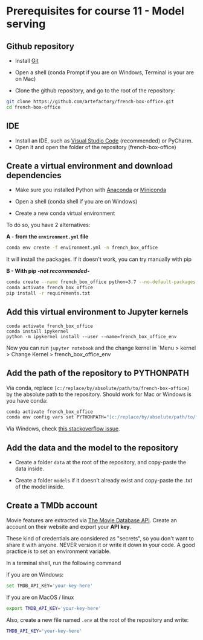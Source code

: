 # Prerequisites for course 11 - Model serving


## Github repository

* Install [Git](https://git-scm.com/downloads)

* Open a shell (conda Prompt if you are on Windows, Terminal is your are on Mac)

* Clone the github repository, and go to the root of the repository:
```bash
git clone https://github.com/artefactory/french-box-office.git
cd french-box-office
```

## IDE
* Install an IDE, such as [Visual Studio Code](https://code.visualstudio.com/) (recommended) or PyCharm.
* Open it and open the folder of the repository (french-box-office)


## Create a virtual environment and download dependencies
* Make sure you installed Python with [Anaconda](https://www.anaconda.com/) or [Miniconda](https://docs.conda.io/en/latest/miniconda.html)

* Open a shell (conda shell if you are on Windows)
* Create a new conda virtual environment

To do so, you have 2 alternatives:

**A - from the `environment.yml` file**
```bash
conda env create -f environment.yml -n french_box_office
```
It will install the packages. If it doesn't work, you can try manually with pip

**B - With pip *-not recommended-***
```bash
conda create --name french_box_office python=3.7 --no-default-packages
conda activate french_box_office
pip install -r requirements.txt
```

## Add this virtual environment to Jupyter kernels

```
conda activate french_box_office
conda install ipykernel
python -m ipykernel install --user --name=french_box_office_env
```
Now you can run ```jupyter notebook``` and the change kernel in `Menu > kernel > Change Kernel > french_box_office_env

## Add the path of the repository to PYTHONPATH

Via conda, replace `[c:/replace/by/absolute/path/to/french-box-office]` by the absolute path to the repository. 
Should work for Mac or Windows is you have conda:
```bash
conda activate french_box_office
conda env config vars set PYTHONPATH="[c:/replace/by/absolute/path/to/french-box-office]:$PYTHONPATH"
```

Via Windows, check [this stackoverflow issue](https://stackoverflow.com/questions/7472436/add-a-directory-to-python-sys-path-so-that-its-included-each-time-i-use-python).

## Add the data and the model to the repository

* Create a folder `data` at the root of the repository, and copy-paste the data inside.

* Create a folder `models` if it doesn't already exist and copy-paste the .txt of the model inside.


## Create a TMDb account

Movie features are extracted via [The Movie Database API](https://developers.themoviedb.org/3/getting-started/introduction). 
Create an account on their website and export your **API key**.

These kind of credentials are considered as "secrets", so you don't want to share it with anyone. NEVER version it or write it down in your code. 
A good practice is to set an environment variable. 

In a terminal shell, run the following command

if you are on Windows:
```bash
set TMDB_API_KEY='your-key-here'
```

If you are on MacOS / linux
```bash
export TMDB_API_KEY='your-key-here'
```

Also, create a new file named `.env` at the root of the repository and write:
```bash
TMDB_API_KEY='your-key-here'
```